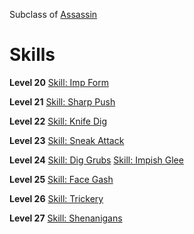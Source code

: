 <!-- TITLE: Imp -->
<!-- SUBTITLE: Mischief is the name of the game for these devilish rogues.  Always up for some shenanigans, if you find yourself in a den of thieves or a rowdy crowd, clutch your coinpurse closely because it may get swapped for an angry beehive, grenade or other unpleasant surprise. -->

Subclass of [Assassin](assassin)
# Skills

**Level 20**
[Skill: Imp Form](imp-form)

**Level 21**
[Skill: Sharp Push](sharp-push)

**Level 22**
[Skill: Knife Dig](knife-dig)

**Level 23**
[Skill: Sneak Attack](sneak-attack)

**Level 24**
[Skill: Dig Grubs](dig-grubs)
[Skill: Impish Glee](impish-glee)

**Level 25**
[Skill: Face Gash](face-gash)

**Level 26**
[Skill: Trickery](trickery)

**Level 27**
[Skill: Shenanigans](shenanigans)
